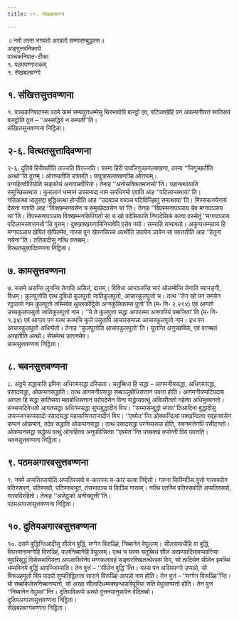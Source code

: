 ```yaml
---
title: ०१. सेखबलवग्गो

---
```

॥ नमो तस्स भगवतो अरहतो सम्मासम्बुद्धस्स॥  
अङ्गुत्तरनिकाये  
पञ्चकनिपात-टीका  
१. पठमपण्णासकम्  
१. सेखबलवग्गो  


## १. संखित्तसुत्तवण्णना

१. पञ्चकनिपातस्स पठमे कामं सम्पयुत्तधम्मेसु थिरभावोपि बलट्ठो एव, पटिपक्खेहि पन अकम्पनीयत्तं सातिसयं बलट्ठोति वुत्तं – ‘‘अस्सद्धिये न कम्पती’’ति।  
संखित्तसुत्तवण्णना निट्ठिता।  


## २-६. वित्थतसुत्तादिवण्णना

२-६. दुतिये हिरीयतीति लज्जति विरज्जति। यस्मा हिरी पापजिगुच्छनलक्खणा, तस्मा ‘‘जिगुच्छतीति अत्थो’’ति वुत्तम्। ओत्तप्पतीति उत्रसति। पापुत्रासलक्खणञ्हि ओत्तप्पम्।  
पग्गहितवीरियोति सङ्कोचं अनापन्नवीरियो। तेनाह ‘‘अनोसक्कितमानसो’’ति। पहानत्थायाति समुच्छिन्नत्थाय। कुसलानं धम्मानं उपसम्पदा नाम समधिगमो एवाति आह ‘‘पटिलाभत्थाया’’ति।  
गतिअत्था धातुसद्दा बुद्धिअत्था होन्तीति आह ‘‘उदयञ्च वयञ्च पटिविज्झितुं समत्थाया’’ति। मिस्सकनयेनायं देसना गताति आह ‘‘विक्खम्भनवसेन च समुच्छेदवसेन चा’’ति। तेनाह ‘‘विपस्सनापञ्ञाय चेव मग्गपञ्ञाय चा’’ति। विपस्सनापञ्ञाय विक्खम्भनकिरियतो सा च खो पदेसिकाति निप्पदेसिकं कत्वा दस्सेतुं ‘‘मग्गपञ्ञाय पटिलाभसंवत्तनतो’’ति वुत्तम्। दुक्खक्खयगामिनिभावेपि एसेव नयो। सम्माति याथावतो। अकुप्पधम्मताय हि मग्गपञ्ञाय खेपितं खेपितमेव, नास्स पुन खेपनकिच्चं अत्थीति उपायेन ञायेन सा पवत्ततीति आह ‘‘हेतुना नयेना’’ति। ततियादीसु नत्थि वत्तब्बम्।  
वित्थतसुत्तादिवण्णना निट्ठिता।  


## ७. कामसुत्तवण्णना

७. सत्तमे असन्ति लूनन्ति तेनाति असितं, दात्तम्। विविधा आभञ्जन्ति भारं ओलम्बेन्ति तेनाति ब्याभङ्गी, विधम्। कुलपुत्तोति एत्थ दुविधो कुलपुत्तो जातिकुलपुत्तो, आचारकुलपुत्तो च। तत्थ ‘‘तेन खो पन समयेन रट्ठपालो नाम कुलपुत्तो तस्मिंयेव थुल्लकोट्ठिके अग्गकुलिकस्स पुत्तो’’ति (म॰ नि॰ २.२९४) एवं आगतो उच्चकुलप्पसुतो जातिकुलपुत्तो नाम। ‘‘ये ते कुलपुत्ता सद्धा अगारस्मा अनगारियं पब्बजिता’’ति (म॰ नि॰ १.३४) एवं आगता पन यत्थ कत्थचि कुले पसुतापि आचारसम्पन्ना आचारकुलपुत्तो नाम। इध पन आचारकुलपुत्तो अधिप्पेतो। तेनाह ‘‘कुलपुत्तोति आचारकुलपुत्तो’’ति। युत्तन्ति अनुच्छविकं, एवं वत्तब्बतं अरहतीति अत्थो। सेसमेत्थ उत्तानमेव।  
कामसुत्तवण्णना निट्ठिता।  


## ८. चवनसुत्तवण्णना

८. अट्ठमे सद्धायाति इमिना अधिगमसद्धा दस्सिता। चतुब्बिधा हि सद्धा – आगमनीयसद्धा, अधिगमसद्धा, पसादसद्धा, ओकप्पनसद्धाति। तत्थ आगमनीयसद्धा सब्बञ्ञुबोधिसत्तानं पवत्ता होति। आगमनीयप्पटिपदाय आगता हि सद्धा सातिसया महाबोधिसत्तानं परोपदेसेन विना सद्धेय्यवत्थुं अविपरीततो गहेत्वा अधिमुच्चनतो। सच्चप्पटिवेधतो आगतसद्धा अधिगमसद्धा सुप्पबुद्धादीनं विय। ‘‘सम्मासम्बुद्धो भगवा’’तिआदिना बुद्धादीसु उप्पज्जनकप्पसादो पसादसद्धा महाकप्पिनराजादीनं विय। ‘‘एवमेत’’न्ति ओक्कन्दित्वा पक्खन्दित्वा सद्दहनवसेन कप्पनं ओकप्पनं, तदेव सद्धाति ओकप्पनसद्धा। तत्थ पसादसद्धा परनेय्यरूपा होति, सवनमत्तेनपि पसीदनतो। ओकप्पनसद्धा सद्धेय्यं वत्थुं ओगाहित्वा अनुपविसित्वा ‘‘एवमेत’’न्ति पच्चक्खं करोन्ती विय पवत्तति।  
चवनसुत्तवण्णना निट्ठिता।  


## ९. पठमअगारवसुत्तवण्णना

९. नवमे अप्पतिस्सयोति अप्पतिस्सवो व-कारस्स य-कारं कत्वा निद्देसो। गरुना किस्मिञ्चि वुत्तो गारववसेन पतिस्सवनं, पतिस्सवो, पतिस्सवभूतं, तंसभावञ्च यं किञ्चि गारवम्। नत्थि एतस्मिं पतिस्सवोति अप्पतिस्सवो, गारवविरहितो। तेनाह ‘‘अजेट्ठको अनीचवुत्ती’’ति।  
पठमअगारवसुत्तवण्णना निट्ठिता।  


## १०. दुतियअगारवसुत्तवण्णना

१०. दसमे वुद्धिन्तिआदीसु सीलेन वुद्धिं, मग्गेन विरुळ्हिं, निब्बानेन वेपुल्लम्। सीलसमाधीहि वा वुद्धिं, विपस्सनामग्गेहि विरुळ्हिं, फलनिब्बानेहि वेपुल्लम्। एत्थ च यस्स चतुब्बिधं सीलं अखण्डादिभावप्पवत्तिया सुपरिसुद्धं विसेसभागियत्ता अप्पकसिरेनेव मग्गफलावहं सङ्घरक्खितत्थेरस्स विय, सो तादिसेन सीलेन इमस्मिं धम्मविनये वुद्धिं आपज्जिस्सति। तेन वुत्तं – ‘‘सीलेन वुद्धि’’न्ति। यस्स पन अरियमग्गो उप्पन्नो, सो विरूळ्हमूलो विय पादपो सुप्पतिट्ठितत्ता सासने विरूळ्हिं आपन्नो नाम होति। तेन वुत्तं – ‘‘मग्गेन विरूळ्हि’’न्ति। यो सब्बकिलेसनिब्बानप्पत्तो, सो अरहा सीलादिधम्मक्खन्धपारिपूरिया सति वेपुल्लप्पत्तो होति। तेन वुत्तं ‘‘निब्बानेन वेपुल्ल’’न्ति। दुतियविकप्पे अत्थो वुत्तनयानुसारेन वेदितब्बो।  
दुतियअगारवसुत्तवण्णना निट्ठिता।  
सेखबलवग्गवण्णना निट्ठिता।  